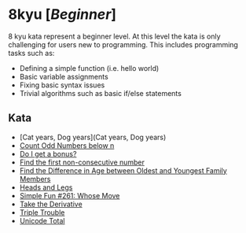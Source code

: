 # 8kyu [*Beginner*]
8 kyu kata represent a beginner level. At this level the kata is only challenging for users new to programming. This includes programming tasks such as:  
- Defining a simple function (i.e. hello world)  
- Basic variable assignments  
- Fixing basic syntax issues  
- Trivial algorithms such as basic if/else statements

## Kata

- [Cat years, Dog years](Cat years, Dog years)
- [Count Odd Numbers below n](https://www.codewars.com/kata/59342039eb450e39970000a6/)
- [Do I get a bonus?](https://www.codewars.com/kata/56f6ad906b88de513f000d96/)  
- [Find the first non-consecutive number](https://www.codewars.com/kata/58f8a3a27a5c28d92e000144/)  
- [Find the Difference in Age between Oldest and Youngest Family Members](https://www.codewars.com/kata/5720a1cb65a504fdff0003e2/)  
- [Heads and Legs](https://www.codewars.com/kata/heads-and-legs)  
- [Simple Fun #261: Whose Move](https://www.codewars.com/kata/simple-fun-number-261-whose-move/)  
- [Take the Derivative](https://www.codewars.com/kata/5963c18ecb97be020b0000a2/)  
- [Triple Trouble](https://www.codewars.com/kata/5704aea738428f4d30000914/)  
- [Unicode Total](https://www.codewars.com/kata/572b6b2772a38bc1e700007a/)
